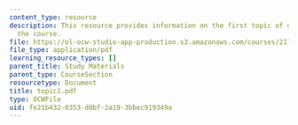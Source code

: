 ```yaml
---
content_type: resource
description: This resource provides information on the first topic of discussion for
  the course.
file: https://ol-ocw-studio-app-production.s3.amazonaws.com/courses/21l-004-major-poets-fall-2001/fe21b4320353d0bf2a193bbec919349a_topic1.pdf
file_type: application/pdf
learning_resource_types: []
parent_title: Study Materials
parent_type: CourseSection
resourcetype: Document
title: topic1.pdf
type: OCWFile
uid: fe21b432-0353-d0bf-2a19-3bbec919349a
---
```

